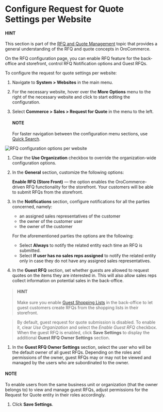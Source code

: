 <a id="user-guide-system-configuration-commerce-sales-rfq-website"></a>

<a id="sys-conf-commerce-sales-rfq-notifications-website"></a>

# Configure Request for Quote Settings per Website

#### HINT
This section is part of the [RFQ and Quote Management](../../../../../../concept-guides/rfq-quotes/index.md#concept-guide-rfq-quotes) topic that provides a general understanding of the RFQ and quote concepts in OroCommerce.

On the RFQ configuration page, you can enable RFQ feature for the back-office and storefront, control RFQ Notification options and Guest RFQs.

To configure the request for quote settings per website:

1. Navigate to **System > Websites** in the main menu.
2. For the necessary website, hover over the <i class="fa fa-ellipsis-h fa-lg" aria-hidden="true"></i> **More Options** menu to the right of the necessary website and click <i class="fas fa-cog" aria-hidden="true"></i> to start editing the configuration.
3. Select **Commerce > Sales > Request for Quote** in the menu to the left.

   #### NOTE
   For faster navigation between the configuration menu sections, use [Quick Search](../../../../configuration/quick-search.md#user-guide-system-configuration-quick-search).

![RFQ configuration options per website](user/img/system/websites/web_configuration/website_rfq_config.png)
1. Clear the **Use Organization** checkbox to override the organization-wide configuration options.
2. In the **General** section, customize the following options:

   **Enable RFQ (Store Front)** — the option enables the OroCommerce-driven RFQ functionality for the storefront. Your customers will be able to submit RFQs from the storefront.
3. In the **Notifications** section, configure notifications for all the parties concerned, namely:
   * an assigned sales representatives of the customer
   * the owner of the customer user
   * the owner of the customer

   For the aforementioned parties the options are the following:
   * Select **Always** to notify the related entity each time an RFQ is submitted.
   * Select **If user has no sales reps assigned** to notify the related entity only in case they do not have any assigned sales representatives.
4. In the **Guest RFQ** section, set whether guests are allowed to request quotes on the items they are interested in. This will also allow sales reps collect information on potential sales in the back-office.

> #### HINT
> Make sure you enable [Guest Shopping Lists](website-guest-shopping-list.md#user-guide-system-configuration-commerce-sales-shopping-list-per-website) in the back-office to let guest customers create RFQs from the shopping lists in their storefront.

> By default, guest request for quote submission is disabled. To enable it, clear *Use Organization* and select the *Enable Guest RFQ* checkbox. When the guest RFQ is enabled, click **Save Settings** to display the additional **Guest RFQ Owner Settings** section.
1. In the **Guest RFQ Owner Settings** section, select the user who will be the default owner of all guest RFQs.  Depending on the roles and permissions of the owner, guest RFQs may or may not be viewed and managed by the users who are subordinated to the owner.

#### NOTE
To enable users from the same business unit or organization (that the owner belongs to) to view and manage guest RFQs, adjust permissions for the Request for Quote entity in their roles accordingly.

1. Click **Save Settings**.

<!-- fa-bars = fa-navicon -->
<!-- Ic Tiles is used as Set As Default in saved views, and as tiles in display layout options -->
<!-- IcPencil refers to Rename in Commerce and Inline Editing in CRM -->
<!-- Check mark in the square. -->
<!-- SortDesc is also used as drop-down arrow -->

